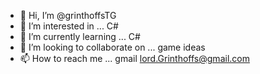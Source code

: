 - 👋 Hi, I’m @grinthoffsTG
- 👀 I’m interested in ... C#
- 🌱 I’m currently learning ... C#
- 💞️ I’m looking to collaborate on ... game ideas
- 📫 How to reach me ... gmail
lord.Grinthoffs@gmail.com

<!---
grinthoffsTG/grinthoffsTG is a ✨ special ✨ repository because its `README.md` (this file) appears on your GitHub profile.
You can click the Preview link to take a look at your changes.
--->
